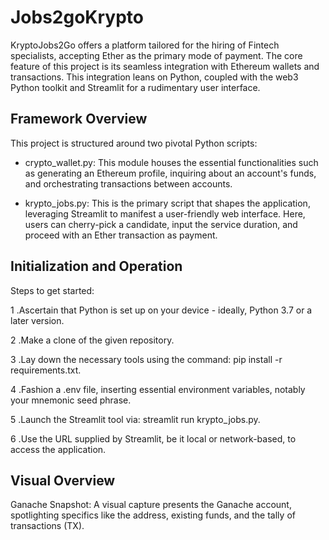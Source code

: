 # Jobs2goKrypto
KryptoJobs2Go offers a platform tailored for the hiring of Fintech specialists, accepting Ether as the primary mode of payment. The core feature of this project is its seamless integration with Ethereum wallets and transactions. This integration leans on Python, coupled with the web3 Python toolkit and Streamlit for a rudimentary user interface.

## Framework Overview

This project is structured around two pivotal Python scripts:

* crypto_wallet.py: This module houses the essential functionalities such as generating an Ethereum profile, inquiring about an account's funds, and orchestrating transactions between accounts.

* krypto_jobs.py: This is the primary script that shapes the application, leveraging Streamlit to manifest a user-friendly web interface. Here, users can cherry-pick a candidate, input the service duration, and proceed with an Ether transaction as payment.

## Initialization and Operation

Steps to get started:

1 .Ascertain that Python is set up on your device - ideally, Python 3.7 or a later version.

2 .Make a clone of the given repository.

3 .Lay down the necessary tools using the command: pip install -r requirements.txt.

4 .Fashion a .env file, inserting essential environment variables, notably your mnemonic seed phrase.

5 .Launch the Streamlit tool via: streamlit run krypto_jobs.py.

6 .Use the URL supplied by Streamlit, be it local or network-based, to access the application.

## Visual Overview

Ganache Snapshot: A visual capture presents the Ganache account, spotlighting specifics like the address, existing funds, and the tally of transactions (TX).